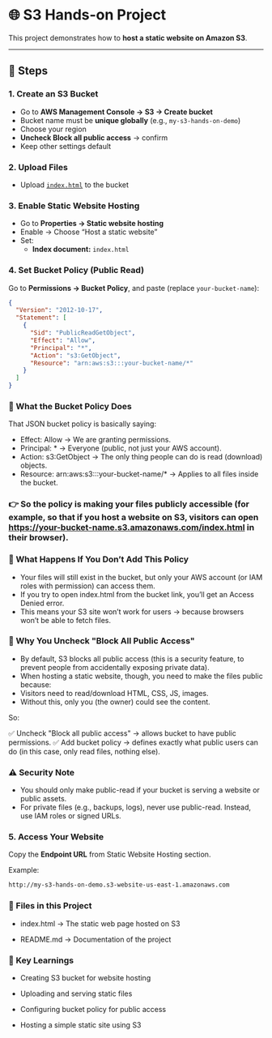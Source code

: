 # 🌐 S3 Hands-on Project

This project demonstrates how to **host a static website on Amazon S3**.

---

## 📝 Steps

### 1. Create an S3 Bucket
- Go to **AWS Management Console → S3 → Create bucket**
- Bucket name must be **unique globally** (e.g., `my-s3-hands-on-demo`)
- Choose your region
- **Uncheck Block all public access** → confirm
- Keep other settings default

### 2. Upload Files
- Upload [`index.html`](./index.html) to the bucket

### 3. Enable Static Website Hosting
- Go to **Properties → Static website hosting**
- Enable → Choose “Host a static website”
- Set:
  - **Index document:** `index.html`

### 4. Set Bucket Policy (Public Read)
Go to **Permissions → Bucket Policy**, and paste (replace `your-bucket-name`):

```json
{
  "Version": "2012-10-17",
  "Statement": [
    {
      "Sid": "PublicReadGetObject",
      "Effect": "Allow",
      "Principal": "*",
      "Action": "s3:GetObject",
      "Resource": "arn:aws:s3:::your-bucket-name/*"
    }
  ]
}
```
### 🔹 What the Bucket Policy Does
That JSON bucket policy is basically saying:

- Effect: Allow → We are granting permissions.
- Principal: * → Everyone (public, not just your AWS account).
- Action: s3:GetObject → The only thing people can do is read (download) objects.
- Resource: arn:aws:s3:::your-bucket-name/* → Applies to all files inside the bucket.

###  👉 So the policy is making your files publicly accessible (for example, so that if you host a website on S3, visitors can open https://your-bucket-name.s3.amazonaws.com/index.html in their browser).

### 🔹 What Happens If You Don’t Add This Policy

- Your files will still exist in the bucket, but only your AWS account (or IAM roles with permission) can access them.
- If you try to open index.html from the bucket link, you’ll get an Access Denied error.
- This means your S3 site won’t work for users → because browsers won’t be able to fetch files.

### 🔹 Why You Uncheck "Block All Public Access"

- By default, S3 blocks all public access (this is a security feature, to prevent people from accidentally exposing private data).
- When hosting a static website, though, you need to make the files public because:
- Visitors need to read/download HTML, CSS, JS, images.
- Without this, only you (the owner) could see the content.

So:

✅ Uncheck "Block all public access" → allows bucket to have public permissions.
✅ Add bucket policy → defines exactly what public users can do (in this case, only read files, nothing else).

### ⚠️ Security Note

- You should only make public-read if your bucket is serving a website or public assets.
- For private files (e.g., backups, logs), never use public-read. Instead, use IAM roles or signed URLs.

### 5. Access Your Website
Copy the **Endpoint URL** from Static Website Hosting section.

Example:
```bash
http://my-s3-hands-on-demo.s3-website-us-east-1.amazonaws.com
```

### 📂 Files in this Project

- index.html → The static web page hosted on S3

- README.md → Documentation of the project

### 🎯 Key Learnings

- Creating S3 bucket for website hosting

- Uploading and serving static files

- Configuring bucket policy for public access

- Hosting a simple static site using S3
